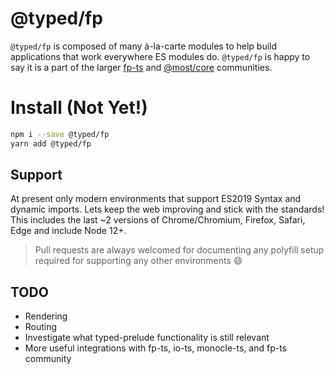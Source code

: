 # @typed/fp

`@typed/fp` is composed of many à-la-carte modules to help build applications that work everywhere ES modules do. `@typed/fp` is happy to say it is a part of the larger [fp-ts](https://github.com/gcanti/fp-ts) and [@most/core](https://github.com/mostjs/core) communities. 

# Install (Not Yet!)

```sh
npm i --save @typed/fp
yarn add @typed/fp
```

## Support

At present only modern environments that support ES2019 Syntax and dynamic imports. Lets keep the web improving and stick with the standards! 
This includes the last ~2 versions of Chrome/Chromium, Firefox, Safari, Edge and include Node 12+.

> Pull requests are always welcomed for documenting any polyfill setup required for supporting any other environments 😄


## TODO 

- Rendering
- Routing
- Investigate what typed-prelude functionality is still relevant 
- More useful integrations with fp-ts, io-ts, monocle-ts, and fp-ts community
